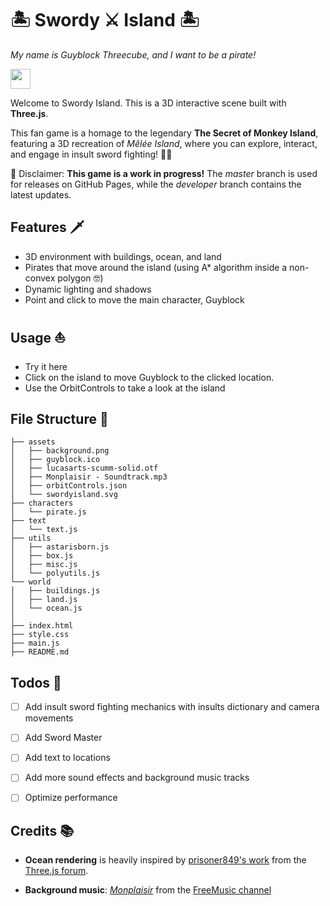 # 🏝️ Swordy ⚔️ Island 🏝️

*My name is Guyblock Threecube, and I want to be a pirate!*

<div align="left">
  <img src="assets/guyblock.ico" width="32">
</div>


Welcome to Swordy Island. This is a 3D interactive scene built with **Three.js**.

This fan game is a homage to the legendary **The Secret of Monkey Island**, featuring a 3D recreation of *Mêlée Island*, where you can explore, interact, and engage in insult sword fighting! 🏴‍☠️

🧌 Disclaimer: **This game is a work in progress!** The *master* branch is used for releases on GitHub Pages, while the *developer* branch contains the latest updates.

## Features 🗡️

- 3D environment with buildings, ocean, and land
- Pirates that move around the island (using A* algorithm inside a non-convex polygon 🤓)
- Dynamic lighting and shadows
- Point and click to move the main character, Guyblock

## Usage ⛵

- Try it here
- Click on the island to move Guyblock to the clicked location.
- Use the OrbitControls to take a look at the island

## File Structure 📁

```
├── assets
│   ├── background.png
│   ├── guyblock.ico
│   ├── lucasarts-scumm-solid.otf
│   ├── Monplaisir - Soundtrack.mp3
│   ├── orbitControls.json
│   └── swordyisland.svg
├── characters
│   └── pirate.js
├── text
│   └── text.js
├── utils
│   ├── astarisborn.js
│   ├── box.js
│   ├── misc.js
│   └── polyutils.js
└── world
│   ├── buildings.js
│   ├── land.js
│   └── ocean.js
│
├── index.html
├── style.css
├── main.js
├── README.md

```

## Todos 🐒

- [ ] Add insult sword fighting mechanics with insults dictionary and camera movements
- [ ] Add Sword Master
- [ ] Add text to locations
- [ ] Add more sound effects and background music tracks
- [ ] Optimize performance


## Credits 📚

- **Ocean rendering** is heavily inspired by [prisoner849's work](https://jsfiddle.net/prisoner849/79z8jyLk/) from the [Three.js forum](https://discourse.threejs.org/t/low-poly-ocean-water/33513/7).

- **Background music**: [*Monplaisir*](https://www.youtube.com/watch?v=Ddrs6FXIJ-g&list=PLs0Tb3hSGtOfbBtAu3obXYHvwnxRXI8C8) from the [FreeMusic channel](https://www.youtube.com/channel/UC-t0mtx38daJoDMoiWrmIaw/about)